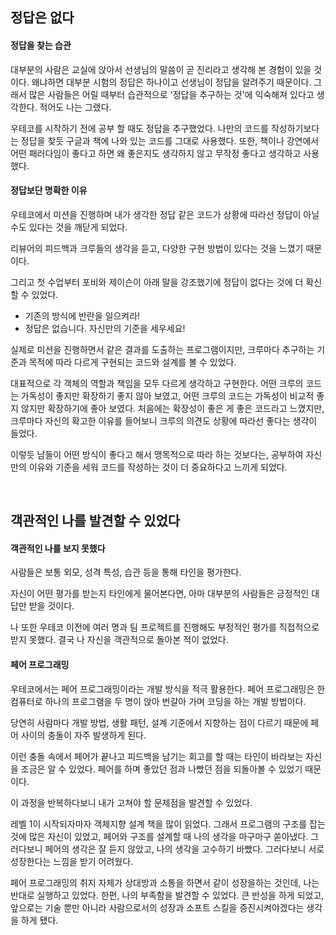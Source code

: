 ## 정답은 없다

#### 정답을 찾는 습관
대부분의 사람은 교실에 앉아서 선생님의 말씀이 곧 진리라고 생각해 본 경험이 있을 것이다. 왜냐하면 대부분 시험의 정답은 하나이고 선생님이 정답을 알려주기 때문이다. 그래서 많은 사람들은 어릴 때부터 습관적으로 '정답을 추구하는 것'에 익숙해져 있다고 생각한다. 적어도 나는 그랬다.

우테코를 시작하기 전에 공부 할 때도 정답을 추구했었다. 나만의 코드를 작성하기보다는 정답을 찾듯 구글과 책에 나와 있는 코드를 그대로 사용했다. 또한, 책이나 강연에서 어떤 패러다임이 좋다고 하면 왜 좋은지도 생각하지 않고 무작정 좋다고 생각하고 사용했다.

#### 정답보단 명확한 이유
우테코에서 미션을 진행하며 내가 생각한 정답 같은 코드가 상황에 따라선 정답이 아닐 수도 있다는 것을 깨닫게 되었다. 

리뷰어의 피드백과 크루들의 생각을 듣고, 다양한 구현 방법이 있다는 것을 느꼈기 때문이다.

그리고 첫 수업부터 포비와 제이슨이 아래 말을 강조했기에 정답이 없다는 것에 더 확신할 수 있었다.

* 기존의 방식에 반란을 일으켜라!
* 정답은 없습니다. 자신만의 기준을 세우세요!

실제로 미션을 진행하면서 같은 결과를 도출하는 프로그램이지만, 크루마다 추구하는 기준과 목적에 따라 다르게 구현되는 코드와 설계를 볼 수 있었다.

대표적으로 각 객체의 역할과 책임을 모두 다르게 생각하고 구현한다. 어떤 크루의 코드는 가독성이 좋지만 확장하기 좋지 않아 보였고, 어떤 크루의 코드는 가독성이 비교적 좋지 않지만 확장하기에 좋아 보였다. 처음에는 확장성이 좋은 게 좋은 코드라고 느꼈지만, 크루마다 자신의 확고한 이유를 들어보니 크루의 의견도 상황에 따라선 좋다는 생각이 들었다.

이렇듯 남들이 어떤 방식이 좋다고 해서 맹목적으로 따라 하는 것보다는, 공부하여 자신만의 이유와 기준을 세워 코드를 작성하는 것이 더 중요하다고 느끼게 되었다. 

<br>

## 객관적인 나를 발견할 수 있었다

#### 객관적인 나를 보지 못했다
사람들은 보통 외모, 성격 특성, 습관 등을 통해 타인을 평가한다. 

자신이 어떤 평가를 받는지 타인에게 물어본다면, 아마 대부분의 사람들은 긍정적인 대답만 받을 것이다.

나 또한 우테코 이전에 여러 명과 팀 프로젝트를 진행해도 부정적인 평가를 직접적으로 받지 못했다. 결국 나 자신을 객관적으로 돌아본 적이 없었다.

#### 페어 프로그래밍
우테코에서는 페어 프로그래밍이라는 개발 방식을 적극 활용한다. 페어 프로그래밍은 한 컴퓨터로 하나의 프로그램을 두 명이 앉아 번갈아 가며 코딩을 하는 개발 방법이다.

당연히 사람마다 개발 방법, 생활 패턴, 설계 기준에서 지향하는 점이 다르기 때문에 페어 사이의 충돌이 자주 발생하게 된다. 

이런 충돌 속에서 페어가 끝나고 피드백을 남기는 회고를 할 때는 타인이 바라보는 자신을 조금은 알 수 있었다. 페어를 하며 좋았던 점과 나빴던 점을 되돌아볼 수 있었기 때문이다.

이 과정을 반복하다보니 내가 고쳐야 할 문제점을 발견할 수 있었다. 

레벨 1이 시작되자마자 객체지향 설계 책을 많이 읽었다. 그래서 프로그램의 구조를 잡는 것에 많은 자신이 있었고, 페어와 구조를 설계할 때 나의 생각을 마구마구 쏟아냈다. 그러다보니 페어의 생각은 잘 듣지 않았고, 나의 생각을 고수하기 바빴다. 그러다보니 서로 성장한다는 느낌을 받기 어려웠다.

페어 프로그래밍의 취지 자체가 상대방과 소통을 하면서 같이 성장을하는 것인데, 나는 반대로 실행하고 있었다. 한편, 나의 부족함을 발견할 수 있었다. 큰 반성을 하게 되었고, 앞으로는 기술 뿐만 아니라 사람으로서의 성장과 소프트 스킬을 증진시켜야겠다는 생각을 하게 됐다.


